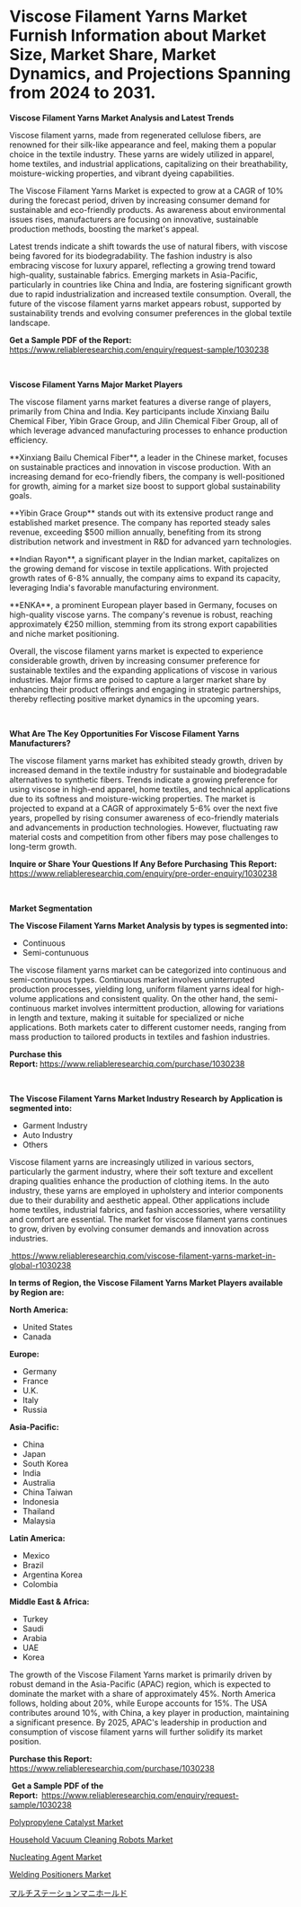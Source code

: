 <p><h1>Viscose Filament Yarns Market Furnish Information about Market Size, Market Share, Market Dynamics, and Projections Spanning from 2024 to 2031.</h1></p><p><strong>Viscose Filament Yarns Market Analysis and Latest Trends</strong></p>
<p><p>Viscose filament yarns, made from regenerated cellulose fibers, are renowned for their silk-like appearance and feel, making them a popular choice in the textile industry. These yarns are widely utilized in apparel, home textiles, and industrial applications, capitalizing on their breathability, moisture-wicking properties, and vibrant dyeing capabilities. </p><p>The Viscose Filament Yarns Market is expected to grow at a CAGR of 10% during the forecast period, driven by increasing consumer demand for sustainable and eco-friendly products. As awareness about environmental issues rises, manufacturers are focusing on innovative, sustainable production methods, boosting the market's appeal. </p><p>Latest trends indicate a shift towards the use of natural fibers, with viscose being favored for its biodegradability. The fashion industry is also embracing viscose for luxury apparel, reflecting a growing trend toward high-quality, sustainable fabrics. Emerging markets in Asia-Pacific, particularly in countries like China and India, are fostering significant growth due to rapid industrialization and increased textile consumption. Overall, the future of the viscose filament yarns market appears robust, supported by sustainability trends and evolving consumer preferences in the global textile landscape.</p></p>
<p><strong>Get a Sample PDF of the Report:&nbsp;</strong> <a href="https://www.reliableresearchiq.com/enquiry/request-sample/1030238">https://www.reliableresearchiq.com/enquiry/request-sample/1030238</a></p>
<p>&nbsp;</p>
<p><strong>Viscose Filament Yarns Major Market Players</strong></p>
<p><p>The viscose filament yarns market features a diverse range of players, primarily from China and India. Key participants include Xinxiang Bailu Chemical Fiber, Yibin Grace Group, and Jilin Chemical Fiber Group, all of which leverage advanced manufacturing processes to enhance production efficiency.</p><p>**Xinxiang Bailu Chemical Fiber**, a leader in the Chinese market, focuses on sustainable practices and innovation in viscose production. With an increasing demand for eco-friendly fibers, the company is well-positioned for growth, aiming for a market size boost to support global sustainability goals.</p><p>**Yibin Grace Group** stands out with its extensive product range and established market presence. The company has reported steady sales revenue, exceeding $500 million annually, benefiting from its strong distribution network and investment in R&D for advanced yarn technologies.</p><p>**Indian Rayon**, a significant player in the Indian market, capitalizes on the growing demand for viscose in textile applications. With projected growth rates of 6-8% annually, the company aims to expand its capacity, leveraging India's favorable manufacturing environment.</p><p>**ENKA**, a prominent European player based in Germany, focuses on high-quality viscose yarns. The company's revenue is robust, reaching approximately €250 million, stemming from its strong export capabilities and niche market positioning.</p><p>Overall, the viscose filament yarns market is expected to experience considerable growth, driven by increasing consumer preference for sustainable textiles and the expanding applications of viscose in various industries. Major firms are poised to capture a larger market share by enhancing their product offerings and engaging in strategic partnerships, thereby reflecting positive market dynamics in the upcoming years.</p></p>
<p>&nbsp;</p>
<p><strong>What Are The Key Opportunities For Viscose Filament Yarns Manufacturers?</strong></p>
<p><p>The viscose filament yarns market has exhibited steady growth, driven by increased demand in the textile industry for sustainable and biodegradable alternatives to synthetic fibers. Trends indicate a growing preference for using viscose in high-end apparel, home textiles, and technical applications due to its softness and moisture-wicking properties. The market is projected to expand at a CAGR of approximately 5-6% over the next five years, propelled by rising consumer awareness of eco-friendly materials and advancements in production technologies. However, fluctuating raw material costs and competition from other fibers may pose challenges to long-term growth.</p></p>
<p><strong>Inquire or Share Your Questions If Any Before Purchasing This Report:</strong> <a href="https://www.reliableresearchiq.com/enquiry/pre-order-enquiry/1030238">https://www.reliableresearchiq.com/enquiry/pre-order-enquiry/1030238</a></p>
<p>&nbsp;</p>
<p><strong>Market Segmentation</strong></p>
<p><strong>The Viscose Filament Yarns Market Analysis by types is segmented into:</strong></p>
<p><ul><li>Continuous</li><li>Semi-contunuous</li></ul></p>
<p><p>The viscose filament yarns market can be categorized into continuous and semi-continuous types. Continuous market involves uninterrupted production processes, yielding long, uniform filament yarns ideal for high-volume applications and consistent quality. On the other hand, the semi-continuous market involves intermittent production, allowing for variations in length and texture, making it suitable for specialized or niche applications. Both markets cater to different customer needs, ranging from mass production to tailored products in textiles and fashion industries.</p></p>
<p><strong>Purchase this Report:&nbsp;</strong><a href="https://www.reliableresearchiq.com/purchase/1030238">https://www.reliableresearchiq.com/purchase/1030238</a></p>
<p>&nbsp;</p>
<p><strong>The Viscose Filament Yarns Market Industry Research by Application is segmented into:</strong></p>
<p><ul><li>Garment Industry</li><li>Auto Industry</li><li>Others</li></ul></p>
<p><p>Viscose filament yarns are increasingly utilized in various sectors, particularly the garment industry, where their soft texture and excellent draping qualities enhance the production of clothing items. In the auto industry, these yarns are employed in upholstery and interior components due to their durability and aesthetic appeal. Other applications include home textiles, industrial fabrics, and fashion accessories, where versatility and comfort are essential. The market for viscose filament yarns continues to grow, driven by evolving consumer demands and innovation across industries.</p></p>
<p><a href="https://www.reliableresearchiq.com/viscose-filament-yarns-market-in-global-r1030238">&nbsp;https://www.reliableresearchiq.com/viscose-filament-yarns-market-in-global-r1030238</a></p>
<p><strong>In terms of Region, the Viscose Filament Yarns Market Players available by Region are:</strong></p>
<p>
    <p> <strong> North America: </strong>
        <ul>
            <li>United States</li>
            <li>Canada</li>
        </ul>
        </p> 
    <p> <strong> Europe: </strong>
        <ul>
            <li>Germany</li>
            <li>France</li>
            <li>U.K.</li>
            <li>Italy</li>
            <li>Russia</li>
        </ul>
        </p> 
    <p> <strong> Asia-Pacific: </strong>
        <ul>
            <li>China</li>
            <li>Japan</li>
            <li>South Korea</li>
            <li>India</li>
            <li>Australia</li>
            <li>China Taiwan</li>
            <li>Indonesia</li>
            <li>Thailand</li>
            <li>Malaysia</li>
        </ul>
        </p> 
    <p> <strong> Latin America: </strong>
        <ul>
            <li>Mexico</li>
            <li>Brazil</li>
            <li>Argentina Korea</li>
            <li>Colombia</li>
        </ul>
        </p> 
    <p> <strong> Middle East & Africa: </strong>
        <ul>
            <li>Turkey</li>
            <li>Saudi</li>
            <li>Arabia</li>
            <li>UAE</li>
            <li>Korea</li>
        </ul>
    </p>
    </p>
<p><p>The growth of the Viscose Filament Yarns market is primarily driven by robust demand in the Asia-Pacific (APAC) region, which is expected to dominate the market with a share of approximately 45%. North America follows, holding about 20%, while Europe accounts for 15%. The USA contributes around 10%, with China, a key player in production, maintaining a significant presence. By 2025, APAC's leadership in production and consumption of viscose filament yarns will further solidify its market position.</p></p>
<p><strong>Purchase this Report: </strong><a href="https://www.reliableresearchiq.com/purchase/1030238">https://www.reliableresearchiq.com/purchase/1030238</a></p>
<p>&nbsp;<strong>Get a Sample PDF of the Report:&nbsp;&nbsp;</strong><a href="https://www.reliableresearchiq.com/enquiry/request-sample/1030238">https://www.reliableresearchiq.com/enquiry/request-sample/1030238</a></p>
<p><strong></strong></p>
<p><p><a href="https://issuu.com/reportprime-2/docs/polypropylene-catalyst-market-size-_e89fe5c0d00af5">Polypropylene Catalyst Market</a></p><p><a href="https://github.com/MelgarBasny/Market-Research-Report-List-1/blob/main/household-vacuum-cleaning-robots-market.md">Household Vacuum Cleaning Robots Market</a></p><p><a href="https://issuu.com/reportprime-2/docs/nucleating-agent-market-size-2030.p_ee435119705cb0">Nucleating Agent Market</a></p><p><a href="https://www.linkedin.com/pulse/market-forecasting-change-global-welding-positioners-dynamics-fhhle?trackingId=bHnqQ681Tni4PJP7hF%2FxOQ%3D%3D">Welding Positioners Market</a></p><p><a href="https://medium.com/@erlenegcfeenan/multistation-manifolds-market-%E3%81%AE%E3%82%B0%E3%83%AD%E3%83%BC%E3%83%90%E3%83%AB%E5%B8%82%E5%A0%B4%E6%A6%82%E8%A6%81%E3%81%AF-%E4%B8%96%E7%95%8C%E3%81%8A%E3%82%88%E3%81%B3%E4%B8%BB%E8%A6%81%E5%B8%82%E5%A0%B4%E3%81%AB%E3%81%8A%E3%81%91%E3%82%8B%E6%A5%AD%E7%95%8C%E3%81%AB%E5%BD%B1%E9%9F%BF%E3%82%92%E4%B8%8E%E3%81%88%E3%82%8B%E4%B8%BB%E8%A6%81%E3%81%AA%E3%83%88%E3%83%AC%E3%83%B3%E3%83%89%E3%81%AB%E3%81%A4%E3%81%84%E3%81%A6-%E7%8B%AC%E8%87%AA%E3%81%AE%E8%A6%96%E7%82%B9%E3%82%92%E6%8F%90%E4%BE%9B%E3%81%97%E3%81%BE%E3%81%99-c45368f56633">マルチステーションマニホールド</a></p></p>